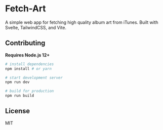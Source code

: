 # Fetch-Art

A simple web app for fetching high quality album art from iTunes. Built with Svelte, TailwindCSS, and Vite.

## Contributing

**Requires Node.js 12+**

``` bash
# install dependencies
npm install # or yarn

# start development server
npm run dev

# build for production
npm run build
```

## License

MIT